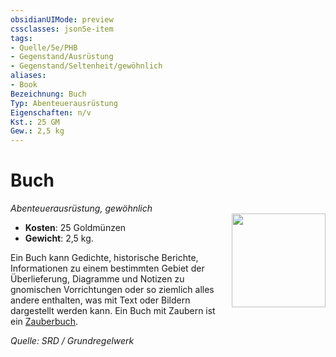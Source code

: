 ```yaml
---
obsidianUIMode: preview
cssclasses: json5e-item
tags:
- Quelle/5e/PHB
- Gegenstand/Ausrüstung
- Gegenstand/Seltenheit/gewöhnlich
aliases:
- Book
Bezeichnung: Buch
Typ: Abenteuerausrüstung
Eigenschaften: n/v
Kst.: 25 GM
Gew.: 2,5 kg
---
```

# Buch
*Abenteuerausrüstung, gewöhnlich*  
<img src="Symbolik/Gegenstände.webp" align="right" width="150">

- **Kosten**: 25 Goldmünzen
- **Gewicht**: 2,5 kg.

Ein Buch kann Gedichte, historische Berichte, Informationen zu einem bestimmten Gebiet der Überlieferung, Diagramme und Notizen zu gnomischen Vorrichtungen oder so ziemlich alles andere enthalten, was mit Text oder Bildern dargestellt werden kann. Ein Buch mit Zaubern ist ein [Zauberbuch](Zauberbuch.md).

*Quelle: SRD / Grundregelwerk*